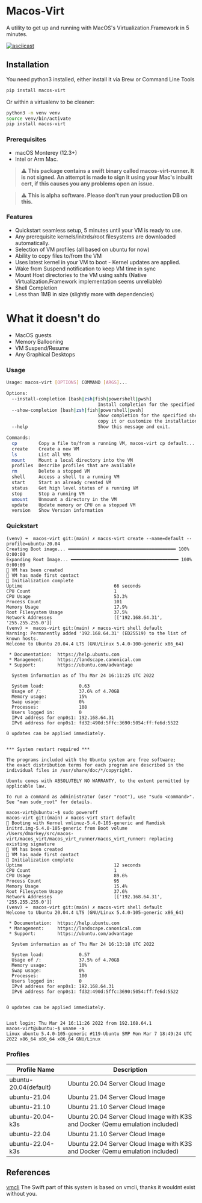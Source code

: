 # Macos-Virt

A utility to get up and running with MacOS's Virtualization.Framework in 5 minutes.

[![asciicast](https://asciinema.org/a/pHX3Kjn7BHC6DSukRkKaIntw2.svg)](https://asciinema.org/a/pHX3Kjn7BHC6DSukRkKaIntw2)

## Installation

You need python3 installed, either install it via Brew or Command Line Tools

```bash
pip install macos-virt
```

Or within a virtualenv to be cleaner:

```bash
python3 -m venv venv
source venv/bin/activate
pip install macos-virt
```

### Prerequisites

* macOS Monterey (12.3+)
* Intel or Arm Mac.

> :warning: **This package contains a swift binary called macos-virt-runner. It is not signed. An attempt is made to sign it using your Mac's inbuilt cert, if this causes you any problems open an issue.**

> :warning: **This is alpha software. Please don't run your production DB on this.**

### Features

* Quickstart seamless setup, 5 minutes until your VM is ready to use.
* Any prerequisite kernels/initrds/root filesystems are downloaded automatically.
* Selection of VM profiles (all based on ubuntu for now)
* Ability to copy files to/from the VM
* Uses latest kernel in your VM to boot - Kernel updates are applied.
* Wake from Suspend notification to keep VM time in sync
* Mount Host directories to the VM using sshfs (Native Virtualization.Framework implementation seems unreliable)
* Shell Completion
* Less than 1MB in size (slightly more with dependencies)

# What it doesn't do

* MacOS guests
* Memory Ballooning
* VM Suspend/Resume
* Any Graphical Desktops

### Usage

```bash
Usage: macos-virt [OPTIONS] COMMAND [ARGS]...

Options:
  --install-completion [bash|zsh|fish|powershell|pwsh]
                                  Install completion for the specified shell.
  --show-completion [bash|zsh|fish|powershell|pwsh]
                                  Show completion for the specified shell, to
                                  copy it or customize the installation.
  --help                          Show this message and exit.

Commands:
  cp        Copy a file to/from a running VM, macos-virt cp default...
  create    Create a new VM
  ls        List all VMs
  mount     Mount a local directory into the VM
  profiles  Describe profiles that are available
  rm        Delete a stopped VM
  shell     Access a shell to a running VM
  start     Start an already created VM
  status    Get high level status of a running VM
  stop      Stop a running VM
  umount    Unmount a directory in the VM
  update    Update memory or CPU on a stopped VM
  version   Show Version information

```
### Quickstart

```
(venv) ➜  macos-virt git:(main) ✗ macos-virt create --name=default --profile=ubuntu-20.04
Creating Boot image... ━━━━━━━━━━━━━━━━━━━━━━━━━━━━━━━━━━━━━━━━ 100% 0:00:00
Expanding Root Image... ━━━━━━━━━━━━━━━━━━━━━━━━━━━━━━━━━━━━━━━━ 100% 0:00:00
🥚 VM has been created
🐣 VM has made first contact
🐥 Initialization complete
Uptime                                  66 seconds
CPU Count                               1
CPU Usage                               53.3%
Process Count                           101
Memory Usage                            17.9%
Root Filesystem Usage                   37.5%
Network Addresses                       [['192.168.64.31', '255.255.255.0']]
(venv) ➜  macos-virt git:(main) ✗ macos-virt shell default
Warning: Permanently added '192.168.64.31' (ED25519) to the list of known hosts.
Welcome to Ubuntu 20.04.4 LTS (GNU/Linux 5.4.0-100-generic x86_64)

 * Documentation:  https://help.ubuntu.com
 * Management:     https://landscape.canonical.com
 * Support:        https://ubuntu.com/advantage

  System information as of Thu Mar 24 16:11:25 UTC 2022

  System load:             0.63
  Usage of /:              37.6% of 4.70GB
  Memory usage:            15%
  Swap usage:              0%
  Processes:               108
  Users logged in:         0
  IPv4 address for enp0s1: 192.168.64.31
  IPv6 address for enp0s1: fd32:490d:5ffc:3690:5054:ff:fe6d:5522

0 updates can be applied immediately.


*** System restart required ***

The programs included with the Ubuntu system are free software;
the exact distribution terms for each program are described in the
individual files in /usr/share/doc/*/copyright.

Ubuntu comes with ABSOLUTELY NO WARRANTY, to the extent permitted by
applicable law.

To run a command as administrator (user "root"), use "sudo <command>".
See "man sudo_root" for details.

macos-virt@ubuntu:~$ sudo poweroff
macos-virt git:(main) ✗ macos-virt start default
💾 Booting with Kernel vmlinuz-5.4.0-105-generic and Ramdisk initrd.img-5.4.0-105-generic from Boot volume
/Users/dmarkey/src/macos-virt/macos_virt/macos_virt_runner/macos_virt_runner: replacing existing signature
🥚 VM has been created
🐣 VM has made first contact
🐥 Initialization complete
Uptime                                  12 seconds
CPU Count                               1
CPU Usage                               89.6%
Process Count                           95
Memory Usage                            15.4%
Root Filesystem Usage                   37.6%
Network Addresses                       [['192.168.64.31', '255.255.255.0']]
(venv) ➜  macos-virt git:(main) ✗ macos-virt shell default
Welcome to Ubuntu 20.04.4 LTS (GNU/Linux 5.4.0-105-generic x86_64)

 * Documentation:  https://help.ubuntu.com
 * Management:     https://landscape.canonical.com
 * Support:        https://ubuntu.com/advantage

  System information as of Thu Mar 24 16:13:18 UTC 2022

  System load:             0.57
  Usage of /:              37.5% of 4.70GB
  Memory usage:            10%
  Swap usage:              0%
  Processes:               100
  Users logged in:         0
  IPv4 address for enp0s1: 192.168.64.31
  IPv6 address for enp0s1: fd32:490d:5ffc:3690:5054:ff:fe6d:5522


0 updates can be applied immediately.


Last login: Thu Mar 24 16:11:26 2022 from 192.168.64.1
macos-virt@ubuntu:~$ uname -a
Linux ubuntu 5.4.0-105-generic #119-Ubuntu SMP Mon Mar 7 18:49:24 UTC 2022 x86_64 x86_64 x86_64 GNU/Linux

```

### Profiles

| Profile Name          | Description                                                                   |
|-----------------------|-------------------------------------------------------------------------------|
| ubuntu-20.04(default) | Ubuntu 20.04 Server Cloud Image                                               |
| ubuntu-21.04          | Ubuntu 21.04 Server Cloud Image                                               |
| ubuntu-21.10          | Ubuntu 21.10 Server Cloud Image                                               |
| ubuntu-20.04-k3s      | Ubuntu 20.04 Server Cloud Image with K3S and Docker (Qemu emulation included) |
| ubuntu-22.04          | Ubuntu 21.10 Server Cloud Image                                               |
| ubuntu-22.04-k3s      | Ubuntu 22.04 Server Cloud Image with K3S and Docker (Qemu emulation included) |


## References

[vmcli](https://github.com/gyf304/vmcli) The Swift part of this system is based on vmcli, thanks it wouldnt exist
without you.
